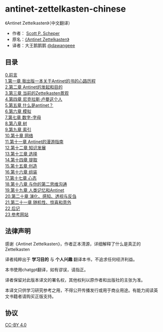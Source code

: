 # antinet-zettelkasten-chinese
《Antinet Zettelkasten》（中文翻译） 

- 作者： [Scott P. Scheper](https://www.youtube.com/@scottscheper) 
- 原名：[《Antinet Zettelkasten》](https://www.amazon.com/Antinet-Zettelkasten-Knowledge-Prolific-Researcher-ebook/dp/B0BPN3W6RP) 
- 译者：大王鹅鹅鹅 [@dawangeee](https://github.com/dawangeee)  

## 目录

[0.前言](./zettelkasten/0.前言.md)    
[1.第一章 我出版一本关于Antinet的书的心路历程](./zettelkasten/1.第一章%20我出版一本关于Antinet的书的心路历程.md)   
[2.第二章  Antinet的发起和目的](./zettelkasten/2.第二章%20%20Antinet的发起和目的.md)  
[3.第三章 当前的Zettelkasten景观](./zettelkasten/3.第三章%20当前的Zettelkasten景观.md)  
[4.第四章 尼克拉斯·卢曼这个人](./zettelkasten/4.第四章%20尼克拉斯·卢曼这个人.md)  
[5.第五章 什么是antinet？](./zettelkasten/5.第五章%20什么是antinet？.md)  
[6.第六章 模拟](./zettelkasten/6.第六章%20模拟.md)  
[7.第七章 数字-字母](./zettelkasten/7.第七章%20数字-字母.md)  
[8.第八章 树](./zettelkasten/8.第八章%20树.md)  
[9.第九章 索引](./zettelkasten/9.第九章%20索引.md)  
[10.第十章 网络](./zettelkasten/10.第十章%20网络.md)  
[11.第十一章 Antinet的漫游指南](./zettelkasten/11.第十一章%20Antinet的漫游指南.md)  
[12.第十二章 知识发展](./zettelkasten/12.第十二章%20知识发展.md)  
[13.第十三章 选择](./zettelkasten/13.第十三章%20选择.md)  
[14.第十四章 提取](./zettelkasten/14.第十四章%20提取.md)  
[15.第十五章 创造](./zettelkasten/15.第十五章%20创造.md)  
[16.第十六章 组装](./zettelkasten/16.第十六章%20组装.md)  
[17.第十七章 心态](./zettelkasten/17.第十七章%20心态.md)  
[18.第十八章 与你的第二思维沟通](./zettelkasten/18.第十八章%20与你的第二思维沟通.md)  
[19.第十九章 人类记忆和Antinet](./zettelkasten/19.第十九章%20人类记忆和Antinet.md)  
[20.第二十章 演化、感知、透视与反刍](./zettelkasten/20.第二十章%20演化、感知、透视与反刍.md)  
[21.第二十一章  随机性、惊喜和意外](./zettelkasten/21.第二十一章%20%20随机性、惊喜和意外.md)  
[22 后记](./zettelkasten/22%20后记.md)  
[23 参考网站](./zettelkasten/23.参考网站.md)   
   


## 法律声明

感谢《Antinet Zettelkasten》，作者正本清源，详细解释了什么是真正的Zettelkasten

译者纯粹出于 **学习目的** 与 **个人兴趣** 翻译本书，不追求任何经济利益。

本书使用chatgpt翻译，如有谬误，请指正。

译者保留对此版本译文的署名权，其他权利以原作者和出版社的主张为准。

本译文只供学习研究参考之用，不得公开传播发行或用于商业用途。有能力阅读英文书籍者请购买正版支持。


## 协议

[CC-BY 4.0](https://github.com/dawangeee/antinet-zettelkasten-chinese/blob/main/LICENSE)
